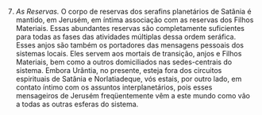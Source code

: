 ﻿7. <em>As Reservas.</em> O corpo de reservas dos serafins planetários de Satânia é mantido, em Jerusém, em íntima associação com as reservas dos Filhos Materiais. Essas abundantes reservas são completamente suficientes para todas as fases das atividades múltiplas dessa ordem seráfica. Esses anjos são também os portadores das mensagens pessoais dos sistemas locais. Eles servem aos mortais de transição, anjos e Filhos Materiais, bem como a outros domiciliados nas sedes-centrais do sistema. Embora Urântia, no presente, esteja fora dos circuitos espirituais de Satânia e Norlatiadeque, vós estais, por outro lado, em contato íntimo com os assuntos interplanetários, pois esses mensageiros de Jerusém freqüentemente vêm a este mundo como vão a todas as outras esferas do sistema.